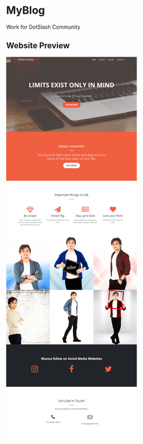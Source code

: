 # MyBlog
Work for DotSlash Community

## Website Preview

![Image](https://github.com/kmranrg/MyBlog/blob/master/img/screenshots/preview.jpg)
